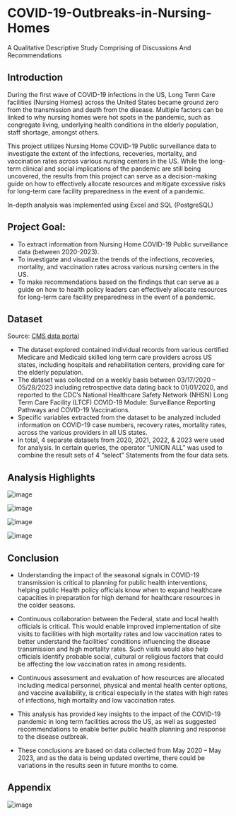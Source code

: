 # COVID-19-Outbreaks-in-Nursing-Homes
A Qualitative Descriptive Study Comprising of Discussions And Recommendations

## Introduction
During the first wave of COVID-19 infections in the US, Long Term Care facilities (Nursing Homes) across the United States became ground zero from the transmission and death from the disease. Multiple factors can be linked to why nursing homes were hot spots in the pandemic, such as congregate living, underlying health conditions in the elderly population, staff shortage, amongst others. 

This project utilizes Nursing Home COVID-19 Public surveillance data to investigate the extent of the infections, recoveries, mortality, and vaccination rates across various nursing centers in the US. While the long-term clinical and social implications of the pandemic are still being uncovered, the results from this project can serve as a decision-making guide on how to effectively allocate resources and mitigate excessive risks for long-term care facility preparedness in the event of a pandemic. 

In-depth analysis was implemented using Excel and SQL (PostgreSQL)

## Project Goal: 
* To extract information from Nursing Home COVID-19 Public surveillance data (between 2020-2023).
* To investigate and visualize the trends of the infections, recoveries, mortality, and vaccination rates across various nursing centers in the US.
* To make recommendations based on the findings that can serve as a guide on how to health policy leaders can effectively allocate resources for long-term care facility preparedness in the event of a pandemic.

## Dataset

Source: [CMS data portal](https://data.cms.gov/covid-19/covid-19-nursing-home-data)

- The dataset explored contained individual records from various certified Medicare and Medicaid skilled long term care providers across US states, including hospitals and rehabilitation centers, providing care for the elderly population.
- The dataset was collected on a weekly basis between 03/17/2020 – 05/28/2023 including retrospective data dating back to 01/01/2020, and reported to the CDC’s National Healthcare Safety Network (NHSN) Long Term Care Facility (LTCF) COVID-19 Module: Surveillance Reporting Pathways and COVID-19 Vaccinations.
- Specific variables extracted from the dataset to be analyzed included information on COVID-19 case numbers, recovery rates, mortality rates, across the various providers in all US states.
- In total, 4 separate datasets from 2020, 2021, 2022, & 2023  were used for analysis. In certain queries, the operator “UNION ALL” was used to combine the result sets of 4 “select” Statements from the four data sets. 


## Analysis Highlights

![image](https://github.com/IkChristine/A-Retrospective-Analysis-of-COVID-19-Outbreaks-in-Nursing-Homes/assets/104997783/b67c785c-0021-4926-9d79-2d422a602745)


![image](https://github.com/IkChristine/A-Retrospective-Analysis-of-COVID-19-Outbreaks-in-Nursing-Homes/assets/104997783/36cd39d1-2149-48b2-80e1-d2dd7cf7cf40)


![image](https://github.com/IkChristine/A-Retrospective-Analysis-of-COVID-19-Outbreaks-in-Nursing-Homes/assets/104997783/b0418c48-1bcd-42d7-af16-a2ca00d02b3d)


![image](https://github.com/IkChristine/A-Retrospective-Analysis-of-COVID-19-Outbreaks-in-Nursing-Homes/assets/104997783/d93f7f3e-1287-4e7c-96ba-f6a054d409be)





## Conclusion
* Understanding the impact of the seasonal signals in COVID-19 transmission is critical to planning for public health interventions, helping public Health policy officials know when to expand healthcare capacities in preparation for high demand for healthcare resources in the colder seasons. 
* Continuous collaboration between the Federal, state and local health officials is critical. This would enable improved implementation of site visits to facilities with high mortality rates and low vaccination rates to better understand the facilities’ conditions influencing the disease transmission and high mortality rates. Such visits would also help officials identify probable social, cultural or religious factors that could be affecting the low vaccination rates in among residents. 
* Continuous assessment and evaluation of how resources are allocated including medical personnel, physical and mental health center options, and vaccine availability, is critical especially in the states with high rates of infections, high mortality and low vaccination rates.

* This analysis has provided key insights to the impact of the COVID-19 pandemic in long term facilities across the US, as well as suggested recommendations to enable better public health planning and response to the disease outbreak. 
* These conclusions are based on data collected from May 2020 – May 2023, and as the data is being updated overtime, there could be variations in the results seen in future months to come.


## Appendix

![image](https://github.com/IkChristine/A-Retrospective-Analysis-of-COVID-19-Outbreaks-in-Nursing-Homes/assets/104997783/91320146-be8d-47b1-bb97-3552c4e5bccf)


